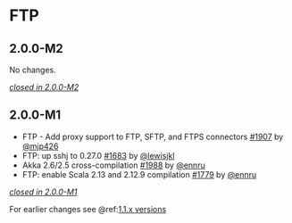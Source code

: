 # FTP

## 2.0.0-M2

No changes.

[*closed in 2.0.0-M2*](https://github.com/akka/alpakka/issues?q=is%3Aclosed+milestone%3A2.0.0-M2+label%3Ap%3Aftp)


## 2.0.0-M1

- FTP - Add proxy support to FTP, SFTP, and FTPS connectors [#1907](https://github.com/akka/alpakka/pull/1907) by [@mjp426](https://github.com/mjp426)
- FTP: up sshj to 0.27.0 [#1683](https://github.com/akka/alpakka/pull/1683) by [@lewisjkl](https://github.com/lewisjkl)
- Akka 2.6/2.5 cross-compilation [#1988](https://github.com/akka/alpakka/issues/1988) by [@ennru](https://github.com/ennru)
- FTP: enable Scala 2.13 and 2.12.9 compilation [#1779](https://github.com/akka/alpakka/pull/1779) by [@ennru](https://github.com/ennru)

[*closed in 2.0.0-M1*](https://github.com/akka/alpakka/issues?q=is%3Aclosed+milestone%3A2.0.0-M1+label%3Ap%3Aftp)

For earlier changes see @ref:[1.1.x versions](../1.1.x/ftp.md)
